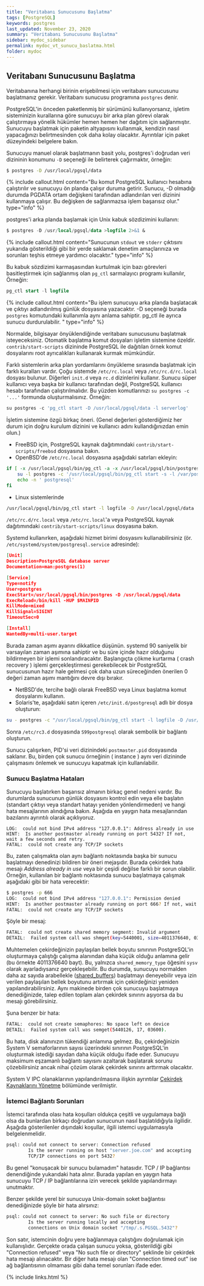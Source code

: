 ```yaml
---
title: "Veritabanı Sunucusunu Başlatma"
tags: [PostgreSQL]
keywords: postgres
last_updated: November 23, 2020
summary: "Veritabanı Sunucusunu Başlatma"
sidebar: mydoc_sidebar
permalink: mydoc_vt_sunucu_baslatma.html
folder: mydoc
---
```


## Veritabanı Sunucusunu Başlatma

Veritabanına herhangi birinin erişebilmesi için veritabanı sunucusunu başlatmanız gerekir. Veritabanı sunucusu programına `postgres` denir.

PostgreSQL'in önceden paketlenmiş bir sürümünü kullanıyorsanız, işletim sisteminizin kurallarına göre sunucuyu bir arka plan görevi olarak çalıştırmaya yönelik hükümler hemen hemen her dağıtım için sağlanmıştır. Sunucuyu başlatmak için paketin altyapısını kullanmak, kendizin nasıl yapacağınızı belirtmesinden çok daha kolay olacaktır. Ayrıntılar için paket düzeyindeki belgelere bakın.

Sunucuyu manuel olarak başlatmanın basit yolu, postgres'i doğrudan veri dizininin konumunu `-D` seçeneği ile belirterek çağırmaktır, örneğin:

```bash
$ postgres -D /usr/local/pgsql/data
```

{% include callout.html content="Bu komut PostgreSQL kullanıcı hesabına çalıştırılır ve sunucuyu ön planda çalışır duruma getirir. Sunucu, -D olmadığı durumda PGDATA ortam değişkeni tarafından adlandırılan veri dizinini kullanmaya çalışır. Bu değişken de sağlanmazsa işlem başarısız olur." type="info" %}

postgres'i arka planda başlamak için Unix kabuk sözdizimini kullanın:

```sql
$ postgres -D /usr/local/pgsql/data >logfile 2>&1 &
```

{% include callout.html content="Sunucunun `stdout` ve `stderr` çıktısını yukarıda gösterildiği gibi bir yerde saklamak denetim amaçlarınıza ve sorunları teşhis etmeye yardımcı olacaktır." type="info" %}

Bu kabuk sözdizimi karmaşasından kurtulmak için bazı görevleri basitleştirmek için sağlanmış olan `pg_ctl` sarmalayıcı programı kullanılır, Örneğin:

```sql
pg_ctl start -l logfile
```

{% include callout.html content="Bu işlem sunucuyu arka planda başlatacak ve çıktıyı adlandırılmış günlük dosyasına yazacaktır. -D seçeneği burada `postgres` komutundaki kullanımla aynı anlama sahiptir. pg_ctl ile ayrıca sunucu durdurulabilir. " type="info" %}

Normalde, bilgisayar önyüklendiğinde veritabanı sunucusunu başlatmak isteyeceksiniz. Otomatik başlatma komut dosyaları işletim sistemine özeldir. `contrib/start-scripts` dizininde PostgreSQL ile dağıtılan örnek komut dosyalarını root ayrıcalıkları kullanarak kurmak mümkündür.

Farklı sistemlerin arka plan yordamlarını önyükleme sırasında başlatmak için farklı kuralları vardır. Çoğu sistemde `/etc/rc.local` veya `/etc/rc.d/rc.local` dosyası bulunur. Diğerleri `init.d` veya `rc.d` dizinlerini kullanır. Sunucu süper kullanıcı veya başka bir kullanıcı tarafından değil, PostgreSQL kullanıcı hesabı tarafından çalıştırılmalıdır. Bu yüzden komutlarınızı `su postgres -c '...'` formunda oluşturmalısınız. Örneğin:

```sql
su postgres -c 'pg_ctl start -D /usr/local/pgsql/data -l serverlog'
```

İşletim sistemine özgü birkaç öneri. (Genel değerleri gösterdiğimiz her durum için doğru kurulum dizinini ve kullanıcı adını kullandığınızdan emin olun.)

- FreeBSD için, PostgreSQL kaynak dağıtımındaki `contrib/start-scripts/freebsd` dosyasına bakın.
- OpenBSD'de `/etc/rc.local` dosyasına aşağıdaki satırları ekleyin:

```bash
if [ -x /usr/local/pgsql/bin/pg_ctl -a -x /usr/local/pgsql/bin/postgres ]; then
    su -l postgres -c '/usr/local/pgsql/bin/pg_ctl start -s -l /var/postgresql/log -D /usr/local/pgsql/data'
    echo -n ' postgresql'
fi
```

- Linux sistemlerinde

```bash
/usr/local/pgsql/bin/pg_ctl start -l logfile -D /usr/local/pgsql/data
```

`/etc/rc.d/rc.local` veya `/etc/rc.local`'a veya PostgreSQL kaynak dağıtımındaki `contrib/start-scripts/linux` dosyasına bakın.

Systemd kullanırken, aşağıdaki hizmet birimi dosyasını kullanabilirsiniz (ör. `/etc/systemd/system/postgresql.service` adresinde):

```json
[Unit]
Description=PostgreSQL database server
Documentation=man:postgres(1)

[Service]
Type=notify
User=postgres
ExecStart=/usr/local/pgsql/bin/postgres -D /usr/local/pgsql/data
ExecReload=/bin/kill -HUP $MAINPID
KillMode=mixed
KillSignal=SIGINT
TimeoutSec=0

[Install]
WantedBy=multi-user.target
```

Burada zaman aşımı ayarını dikkatlice düşünün. systemd 90 saniyelik bir varsayılan zaman aşımına sahiptir ve bu süre içinde hazır olduğunu bildirmeyen bir işlemi sonlandıracaktır. Başlangıçta çökme kurtarma ( crash recovery ) işlemi gerçekleştirmesi gerekebilecek bir PostgreSQL sunucusunun hazır hale gelmesi çok daha uzun süreceğinden önerilen 0 değeri zaman aşımı mantığını devre dışı bırakır.

- NetBSD'de, tercihe bağlı olarak FreeBSD veya Linux başlatma komut dosyalarını kullanın.
- Solaris'te, aşağıdaki satırı içeren `/etc/init.d/postgresql` adlı bir dosya oluşturun:

```bash
su - postgres -c "/usr/local/pgsql/bin/pg_ctl start -l logfile -D /usr/local/pgsql/data"
```

Sonra `/etc/rc3.d` dosyasında `S99postgresql` olarak sembolik bir bağlantı oluşturun.

Sunucu çalışırken, PID'si veri dizinindeki `postmaster.pid` dosyasında saklanır. Bu, birden çok sunucu örneğinin ( instance ) aynı veri dizininde çalışmasını önlemek ve sunucuyu kapatmak için kullanılabilir.

### Sunucu Başlatma Hataları

Sunucuyu başlatırken başarısız almanın birkaç genel nedeni vardır. Bu durumlarda sunucunun günlük dosyasını kontrol edin veya elle başlatın (standart çıktıyı veya standart hatayı yeniden yönlendirmeden) ve hangi hata mesajlarının alındığına bakın. Aşağıda en yaygın hata mesajlarından bazılarını ayrıntılı olarak açıklıyoruz.

```text
LOG:  could not bind IPv4 address "127.0.0.1": Address already in use
HINT:  Is another postmaster already running on port 5432? If not, wait a few seconds and retry.
FATAL:  could not create any TCP/IP sockets
```

Bu, zaten çalışmakta olan aynı bağlantı noktasında başka bir sunucu başlatmayı denedinizi bildiren bir öneri mejaşıdır. Burada çekirdek hata mesajı *Address already in use* veya bir çeşidi değilse farklı bir sorun olabilir. Örneğin, kullanılan bir bağlantı noktasında  sunucu başlatmaya çalışmak aşağıdaki gibi bir hata verecektir:

```bash
$ postgres -p 666
LOG:  could not bind IPv4 address "127.0.0.1": Permission denied
HINT:  Is another postmaster already running on port 666? If not, wait a few seconds and retry.
FATAL:  could not create any TCP/IP sockets
```

Şöyle bir mesaj:

```bash
FATAL:  could not create shared memory segment: Invalid argument
DETAIL:  Failed system call was shmget(key=5440001, size=4011376640, 03600).
```

Muhtemelen çekirdeğinizin paylaşılan bellek boyutu sınırının PostgreSQL'in oluşturmaya çalıştığı çalışma alanından daha küçük olduğu anlamına gelir (bu örnekte 4011376640 bayt). Bu, yalnızca `shared_memory_type` öğesini `sysv` olarak ayarladıysanız gerçekleşebilir. Bu durumda, sunucuyu normalden daha az sayıda arabellekle ([shared_buffers]("")) başlatmayı deneyebilir veya izin verilen paylaşılan bellek boyutunu artırmak için çekirdeğinizi yeniden yapılandırabilirsiniz. Aynı makinede birden çok sunucuyu başlatmaya denediğinizde, talep edilen toplam alan çekirdek sınırını aşıyorsa da bu mesajı görebilirsiniz.

Şuna benzer bir hata:

```bash
FATAL:  could not create semaphores: No space left on device
DETAIL:  Failed system call was semget(5440126, 17, 03600).
```

Bu hata, disk alanınızın tükendiği anlamına gelmez. Bu, çekirdeğinizin System V semaforlarının sayısı üzerindeki sınırının PostgreSQL'in oluşturmak istediği sayıdan daha küçük olduğu ifade eder. Sunucuyu maksimum eşzamanlı bağlantı sayısını azaltarak başlatarak sorunu çözebilirsiniz ancak nihai çözüm olarak çekirdek sınırını arttırmak olacaktır.

System V IPC olanaklarının yapılandırılmasına ilişkin ayrıntılar [Çekirdek Kaynaklarını Yönetme]("") bölümünde verilmiştir.

### İstemci Bağlantı Sorunları

İstemci tarafında olası hata koşulları oldukça çeşitli ve uygulamaya bağlı olsa da bunlardan birkaçı doğrudan sunucunun nasıl başlatıldığıyla ilgilidir. Aşağıda gösterilenler dışındaki koşullar, ilgili istemci uygulamasıyla belgelenmelidir.

```bash
psql: could not connect to server: Connection refused
        Is the server running on host "server.joe.com" and accepting
        TCP/IP connections on port 5432?
```

Bu genel "konuşacak bir sunucu bulamadım" hatasıdır. TCP / IP bağlantısı denendiğinde yukarıdaki hata alınır. Burada yapılan en yaygın hata sunucuyu TCP / IP bağlantılarına izin verecek şekilde yapılandırmayı unutmaktır.

Benzer şekilde yerel bir sunucuya Unix-domain soket bağlantısı denediğinizde şöyle bir hata alırsınız:

```bash
psql: could not connect to server: No such file or directory
        Is the server running locally and accepting
        connections on Unix domain socket "/tmp/.s.PGSQL.5432"?
```

Son satır, istemcinin doğru yere bağlanmaya çalıştığını doğrulamak için kullanışlıdır. Gerçekte orada çalışan sunucu yoksa, gösterildiği gibi "Connection refused" veya "No such file or directory" şeklinde bir çekirdek hata mesajı alınacaktır. Bir diğer hata mesajı olan "Connection timed out" ise ağ bağlantısının olmaması gibi daha temel sorunları ifade eder.

{% include links.html %}

